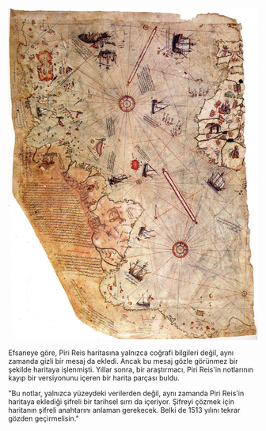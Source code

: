 ![alt text](piri_reis.jpg)

Efsaneye göre, Piri Reis haritasına yalnızca coğrafi bilgileri değil, aynı zamanda gizli bir mesaj da ekledi. Ancak bu mesaj gözle görünmez bir şekilde haritaya işlenmişti. Yıllar sonra, bir araştırmacı, Piri Reis'in notlarının kayıp bir versiyonunu içeren bir harita parçası buldu.

"Bu notlar, yalnızca yüzeydeki verilerden değil, aynı zamanda Piri Reis'in haritaya eklediği şifreli bir tarihsel sırrı da içeriyor. Şifreyi çözmek için haritanın şifreli anahtarını anlaman gerekecek. Belki de 1513 yılını tekrar gözden geçirmelisin."